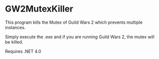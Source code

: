 # GW2MutexKiller
This program kills the Mutex of Guild Wars 2 which prevents multiple instances.

Simply execute the .exe and if you are running Guild Wars 2, the mutex will be killed.

Requires .NET 4.0
